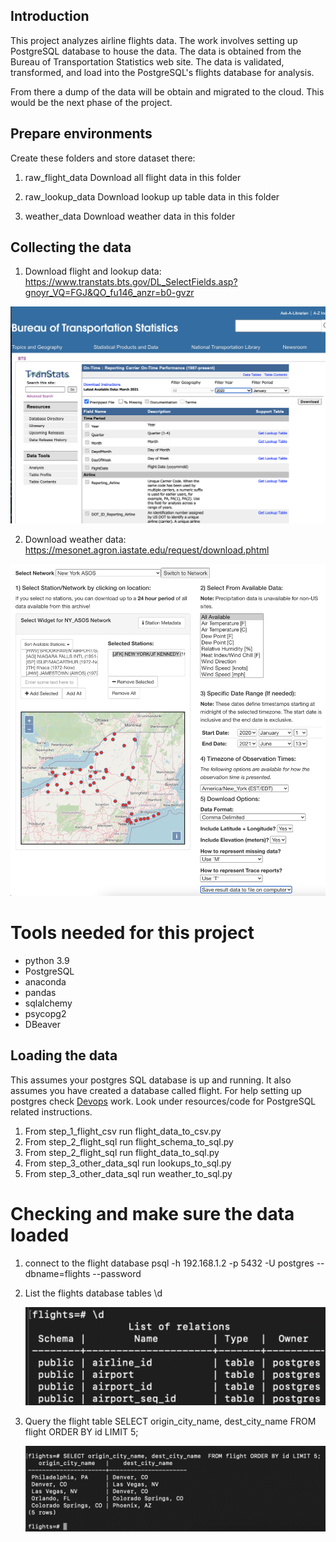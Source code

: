 ## Introduction
This project analyzes airline flights data. The work involves setting up PostgreSQL database to house the data. The data is obtained from the Bureau of Transportation Statistics web site. The data is validated, transformed, and load into the PostgreSQL's flights database for analysis. 

From there a dump of the data will be obtain and migrated to the cloud. This would be the next phase of the project. 

## Prepare environments
Create these folders and store dataset there:

1. raw_flight_data
    Download all flight data in this folder

2. raw_lookup_data
    Download lookup up table data in this folder

2. weather_data
    Download weather data in this folder

## Collecting the data
1. Download flight and lookup data:
https://www.transtats.bts.gov/DL_SelectFields.asp?gnoyr_VQ=FGJ&QO_fu146_anzr=b0-gvzr

![Bureau of Transportation Statistics](images/bts.png)

2. Download weather data:
https://mesonet.agron.iastate.edu/request/download.phtml

![Weather data](images/weather.png)

# Tools needed for this project
- python 3.9
- PostgreSQL
- anaconda
- pandas
- sqlalchemy
- psycopg2
- DBeaver

## Loading the data
This assumes your postgres SQL database is up and running. It also assumes you have created a database called flight. For help setting up postgres check [Devops](https://github.com/pascallaurent/x-days-of-devops) work. Look under resources/code for PostgreSQL related instructions.

1. From step_1_flight_csv run flight_data_to_csv.py
2. From step_2_flight_sql run flight_schema_to_sql.py
3. From step_2_flight_sql run flight_data_to_sql.py
3. From step_3_other_data_sql run lookups_to_sql.py
4. From step_3_other_data_sql run weather_to_sql.py

# Checking and make sure the data loaded
1. connect to the flight database
    psql -h 192.168.1.2 -p 5432 -U postgres --dbname=flights --password

2. List the flights database tables
    \d

    ![flights](images/flights.png)

3. Query the flight table
    SELECT origin_city_name, dest_city_name  FROM flight ORDER BY id LIMIT 5;

    ![query](images/query.png)
